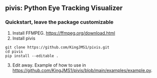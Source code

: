 ## pivis: Python Eye Tracking Visualizer
### Quickstart, leave the package customizable
1. Install FFMPEG. https://ffmpeg.org/download.html
2. Install pivis
```{bash}
git clone https://github.com/KingJMS1/pivis.git
cd pivis
pip install --editable .
```
3. Edit away. Example of how to use in https://github.com/KingJMS1/pivis/blob/main/examples/example.py.